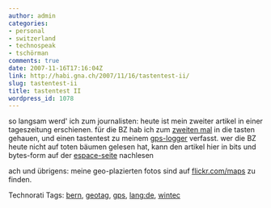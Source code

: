 ```yaml
---
author: admin
categories:
- personal
- switzerland
- technospeak
- tschörman
comments: true
date: 2007-11-16T17:16:04Z
link: http://habi.gna.ch/2007/11/16/tastentest-ii/
slug: tastentest-ii
title: tastentest II
wordpress_id: 1078
---
```


so langsam werd' ich zum journalisten: heute ist mein zweiter artikel in einer tageszeitung erschienen. für die BZ hab ich zum [zweiten mal](http://habi.gna.ch/2006/11/09/citizen-journalism/) in die tasten gehauen, und einen tastentest zu meinem [gps-logger](http://habi.gna.ch/?s=gps) verfasst. wer die BZ heute nicht auf toten bäumen gelesen hat, kann den artikel hier in bits und bytes-form auf der [espace-seite](http://espace.ch/artikel_445663.html) nachlesen

ach und übrigens: meine geo-plazierten fotos sind auf [flickr.com/maps](http://flickr.com/photos/habi/map) zu finden.


Technorati Tags: [bern](http://www.technorati.com/tag/bern), [geotag](http://www.technorati.com/tag/geotag), [gps](http://www.technorati.com/tag/gps), [lang:de](http://www.technorati.com/tag/lang:de), [wintec](http://www.technorati.com/tag/wintec)
